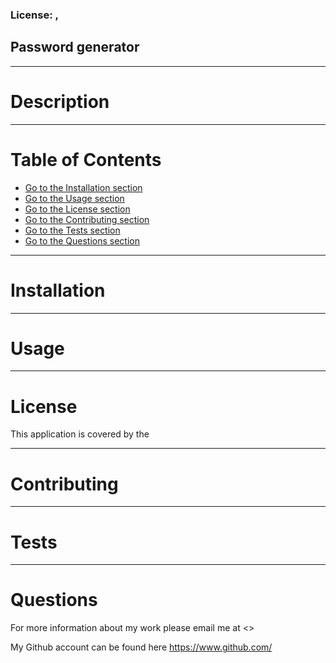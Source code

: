 
### License: , 

## Password generator
    
---
    
# Description

   

---
    
# Table of Contents

* [Go to the Installation section](#installation)
* [Go to the Usage section](#useage)
* [Go to the License section](#license)
* [Go to the Contributing section](#cotributing)
* [Go to the Tests section](#tests)
* [Go to the Questions section](#questions)

---
    
# Installation
  


---
    
# Usage
    
---
    
# License
    
This application is covered by the 

---
    
# Contributing
    
---
    
# Tests
    
---
    
# Questions

For more information about my work please email me at <>

My Github account can be found here https://www.github.com/

